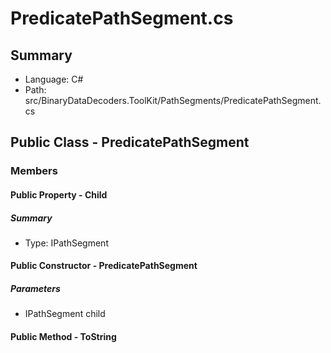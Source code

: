 ﻿# PredicatePathSegment.cs

## Summary

* Language: C#
* Path: src/BinaryDataDecoders.ToolKit/PathSegments/PredicatePathSegment.cs

## Public Class - PredicatePathSegment

### Members

#### Public Property - Child

##### Summary

 * Type: IPathSegment 

#### Public Constructor - PredicatePathSegment

#####  Parameters

 - IPathSegment child 

#### Public Method - ToString


